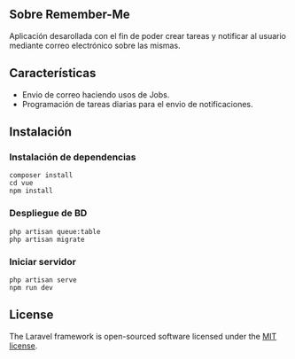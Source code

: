 ## Sobre Remember-Me

Aplicación desarollada con el fin de poder crear tareas y notificar al usuario mediante correo electrónico sobre las mismas.


## Características

- Envio de correo haciendo usos de Jobs.
- Programación de tareas diarias para el envio de notificaciones.


## Instalación

### Instalación de dependencias
```
composer install
cd vue
npm install
```
### Despliegue de BD
```
php artisan queue:table
php artisan migrate

```
### Iniciar servidor
```
php artisan serve
npm run dev
```

## License

The Laravel framework is open-sourced software licensed under the [MIT license](https://opensource.org/licenses/MIT).
